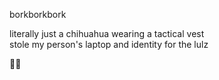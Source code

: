 borkborkbork

literally just a chihuahua wearing a tactical vest  
stole my person's laptop and identity for the lulz

🏴🐾

